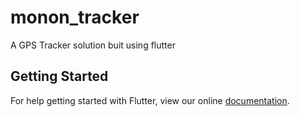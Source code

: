 # monon_tracker

A GPS Tracker solution buit using flutter

## Getting Started

For help getting started with Flutter, view our online
[documentation](https://flutter.io/).
